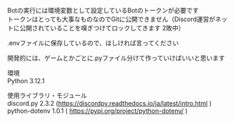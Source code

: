 Botの実行には環境変数として設定しているBotのトークンが必要です  
トークンはとっても大事なものなのでGitに公開できません（Discord運営がネットに公開されていることを嗅ぎつけてロックしてきます 2敗中）  

.envファイルに保存しているので、ほしければ言ってください  

開発的には、ゲームとかごとに.pyファイル分けて作っていけばいいと思います  

環境  
Python 3.12.1  

使用ライブラリ・モジュール  
discord.py 2.3.2 (https://discordpy.readthedocs.io/ja/latest/intro.html )  
python-dotenv 1.0.1 ( https://pypi.org/project/python-dotenv/ )
